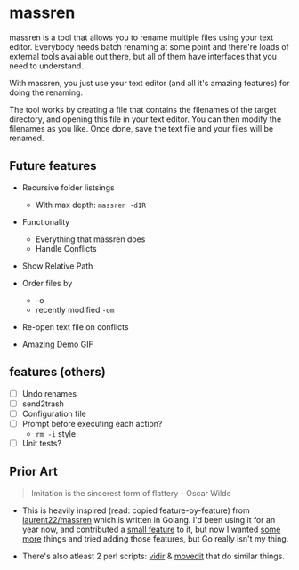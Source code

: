 
# massren

massren is a tool that allows you to rename multiple files using your text editor. Everybody needs batch renaming at some point and there're loads of external tools available out there, but all of them have interfaces that you need to understand.

With massren, you just use your text editor (and all it's amazing features) for doing the renaming.

The tool works by creating a file that contains the filenames of the target directory, and opening this file in your text editor. You can then modify the filenames as you like. Once done, save the text file and your files will be renamed.

<!-- ![Massren usage animation](https://raw.github.com/laurent22/massren/animation/animation.gif "Massren usage animation") -->

## Future features

* Recursive folder listsings
    - With max depth: `massren -d1R`

* Functionality
    - Everything that massren does
    - Handle Conflicts

* Show Relative Path

* Order files by
    - -o
    - recently modified `-om`

* Re-open text file on conflicts

* Amazing Demo GIF

## features (others)

- [ ] Undo renames
- [ ] send2trash
- [ ] Configuration file
- [ ] Prompt before executing each action?
    - `rm -i` style
- [ ] Unit tests?

## Prior Art

> Imitation is the sincerest form of flattery - Oscar Wilde

* This is heavily inspired (read: copied feature-by-feature) from [laurent22/massren](https://github.com/laurent22/massren/) which is written in Golang. I'd been using it for an year now, and contributed a [small feature](https://github.com/laurent22/massren/commit/d87946ceae6bb1d080379855fa0c80e276831337) to it, but now I wanted [some](https://github.com/laurent22/massren/issues/30) [more](https://github.com/laurent22/massren/issues/28) things and tried adding those features, but Go really isn't my thing.

* There's also atleast 2 perl scripts: [vidir](https://github.com/trapd00r/vidir) & [movedit](http://www-wjp.cs.uni-sb.de/leute/private_homepages/mah/Homepage/MoveEdit.html) that do similar things.
